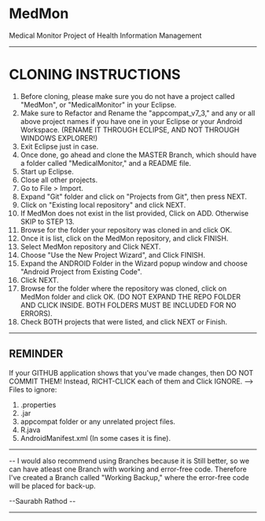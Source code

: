 MedMon
======

Medical Monitor Project of Health Information Management
*********************************************************
CLONING INSTRUCTIONS
=========================================================
1. Before cloning, please make sure you do not have a project called "MedMon", or "MedicalMonitor" in your Eclipse.
2. Make sure to Refactor and Rename the "appcompat_v7_3," and any or all above project names if you have one in your Eclipse or your Android Workspace.
(RENAME IT THROUGH ECLIPSE, AND NOT THROUGH WINDOWS EXPLORER!)
3. Exit Eclipse just in case.
4. Once done, go ahead and clone the MASTER Branch, which should have a folder called "MedicalMonitor," and a README file.
5. Start up Eclipse.
6. Close all other projects.
7. Go to File > Import.
8. Expand "Git" folder and click on "Projects from Git", then press NEXT.
9. Click on "Existing local repository" and click NEXT.
10. If MedMon does not exist in the list provided, Click on ADD. Otherwise SKIP to STEP 13.
11. Browse for the folder your repository was cloned in and click OK.
12. Once it is list, click on the MedMon repository, and click FINISH.
13. Select MedMon repository and Click NEXT.
14. Choose "Use the New Project Wizard", and Click FINISH.
15. Expand the ANDROID Folder in the Wizard popup window and choose "Android Project from Existing Code".
16. Click NEXT.
17. Browse for the folder where the repository was cloned, click on MedMon folder and click OK.
(DO NOT EXPAND THE REPO FOLDER AND CLICK INSIDE. BOTH FOLDERS MUST BE INCLUDED FOR NO ERRORS).
18. Check BOTH projects that were listed, and click NEXT or Finish.
----------------------------------------------------
REMINDER
----------------------------------------------------
If your GITHUB application shows that you've made changes, then DO NOT COMMIT THEM!
Instead, RICHT-CLICK each of them and Click IGNORE.
--> Files to ignore:
1. .properties
2. .jar
3. appcompat folder or any unrelated project files.
4. R.java
5. AndroidManifest.xml (In some cases it is fine).
----------------------------------------------------
-- I would also recommend using Branches because it is Still better, so we can have atleast one Branch with working and error-free code. Therefore I've created a Branch called "Working Backup," where the error-free code will be placed for back-up.


--Saurabh Rathod --

******************************************************
